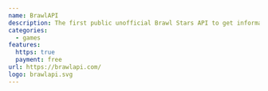 ```yaml
---
name: BrawlAPI
description: The first public unofficial Brawl Stars API to get information about events, brawlers, maps, icons and club logs.
categories:
  - games
features:
  https: true
  payment: free
url: https://brawlapi.com/
logo: brawlapi.svg
---
```

